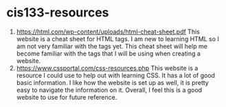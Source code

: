 # cis133-resources
1. https://html.com/wp-content/uploads/html-cheat-sheet.pdf
This website is a cheat sheet for HTML tags. I am new to learning HTML so I am not very familiar with the tags yet. This cheat sheet will help me become familiar with the tags that I will be using when creating a website.
2. https://www.cssportal.com/css-resources.php
This website is a resource I could use to help out with learning CSS. It has a lot of good basic information. I like how the website is set up as well, it is pretty easy to navigate the information on it. Overall, I feel this is a good website to use for future reference. 
